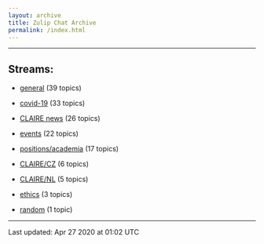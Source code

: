 ```yaml
---
layout: archive
title: Zulip Chat Archive
permalink: /index.html
---
```


---

## Streams:

* [general](stream/201199-general/index.html) (39 topics)

* [covid-19](stream/226112-covid-19/index.html) (33 topics)

* [CLAIRE news](stream/201957-CLAIRE-news/index.html) (26 topics)

* [events](stream/201207-events/index.html) (22 topics)

* [positions/academia](stream/203258-positions/academia/index.html) (17 topics)

* [CLAIRE/CZ](stream/203399-CLAIRE/CZ/index.html) (6 topics)

* [CLAIRE/NL](stream/203255-CLAIRE/NL/index.html) (5 topics)

* [ethics](stream/228366-ethics/index.html) (3 topics)

* [random](stream/202125-random/index.html) (1 topic)

<hr><p>Last updated: Apr 27 2020 at 01:02 UTC</p>